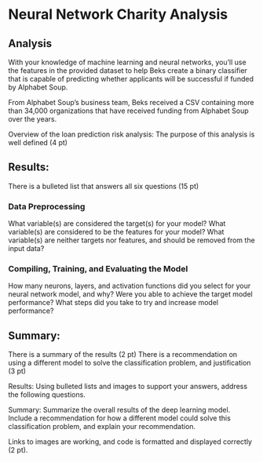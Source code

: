 # Neural Network Charity Analysis
## Analysis
With your knowledge of machine learning and neural networks, you’ll use the features in the provided dataset to help Beks create a binary classifier that is capable of predicting whether applicants will be successful if funded by Alphabet Soup.

From Alphabet Soup’s business team, Beks received a CSV containing more than 34,000 organizations that have received funding from Alphabet Soup over the years. 

Overview of the loan prediction risk analysis:
The purpose of this analysis is well defined (4 pt)

## Results:

There is a bulleted list that answers all six questions (15 pt)
### Data Preprocessing
What variable(s) are considered the target(s) for your model?
What variable(s) are considered to be the features for your model?
What variable(s) are neither targets nor features, and should be removed from the input data?
### Compiling, Training, and Evaluating the Model
How many neurons, layers, and activation functions did you select for your neural network model, and why?
Were you able to achieve the target model performance?
What steps did you take to try and increase model performance?

## Summary:

There is a summary of the results (2 pt)
There is a recommendation on using a different model to solve the classification problem, and justification (3 pt)

Results: Using bulleted lists and images to support your answers, address the following questions.

Summary: Summarize the overall results of the deep learning model. Include a recommendation for how a different model could solve this classification problem, and explain your recommendation.

Links to images are working, and code is formatted and displayed correctly (2 pt).
